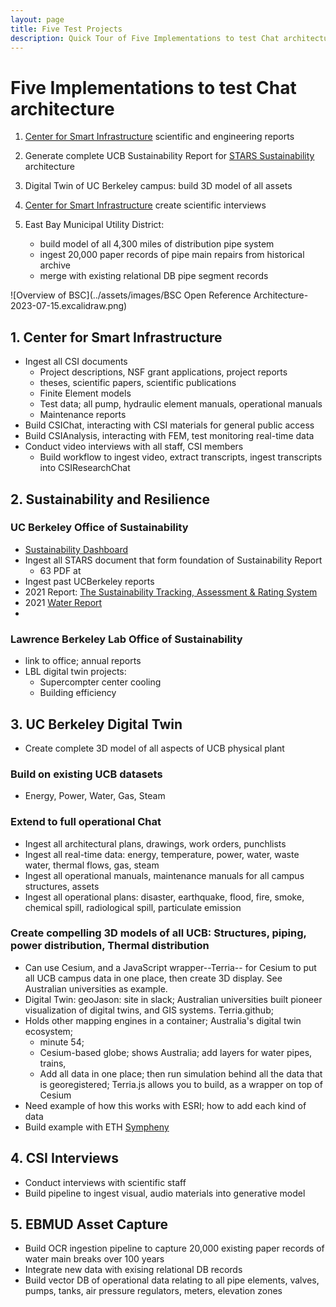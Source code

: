 ```yaml
---
layout: page
title: Five Test Projects
description: Quick Tour of Five Implementations to test Chat architecture
---
```


# Five Implementations to test Chat architecture
1. [Center for Smart Infrastructure](https://smartinfrastructure.berkeley.edu/) scientific and engineering reports
2. Generate complete UCB Sustainability Report for [STARS Sustainability](https://stars.aashe.org/) architecture

3. Digital Twin of UC Berkeley campus: build 3D model of all assets

4. [Center for Smart Infrastructure](https://smartinfrastructure.berkeley.edu/) create scientific interviews
5. East Bay Municipal Utility District: 
    - build model of all 4,300 miles of distribution pipe system
    - ingest 20,000 paper records of pipe main repairs from historical archive
    - merge with existing relational DB pipe segment records

![Overview of BSC](../assets/images/BSC Open Reference Architecture-2023-07-15.excalidraw.png)
## 1. Center for Smart Infrastructure
- Ingest all CSI documents
    - Project descriptions, NSF grant applications, project reports
    - theses, scientific papers, scientific publications
    - Finite Element models
    - Test data; all pump, hydraulic element manuals, operational manuals
    - Maintenance reports
- Build CSIChat, interacting with CSI materials for general public access
- Build CSIAnalysis, interacting with FEM, test monitoring real-time data
- Conduct video interviews with all staff, CSI members
    - Build workflow to ingest video, extract transcripts, ingest transcripts into CSIResearchChat

## 2. Sustainability and Resilience
### UC Berkeley Office of Sustainability
- [Sustainability Dashboard](https://sustainability.berkeley.edu/engage/energy-dashboards)
- Ingest all STARS document that form foundation of Sustainability Report
    - 63 PDF at 
- Ingest past UCBerkeley reports
- 2021 Report: [The Sustainability Tracking, Assessment & Rating System](https://reports.aashe.org/institutions/university-of-california-berkeley-ca/report/2021-03-04/AC/curriculum/AC-1/)
- 2021 [Water Report](https://reports.aashe.org/institutions/university-of-california-berkeley-ca/report/2021-03-04/OP/water/OP-21/)
- 
### Lawrence Berkeley Lab Office of Sustainability
 - link to office; annual reports
- LBL digital twin projects: 
    - Supercompter center cooling
    - Building efficiency

## 3. UC Berkeley Digital Twin
 - Create complete 3D model of all aspects of UCB physical plant
### Build on existing UCB datasets
 - Energy, Power, Water, Gas, Steam
### Extend to full operational Chat
- Ingest all architectural plans, drawings, work orders, punchlists
- Ingest all real-time data: energy, temperature, power, water, waste water, thermal flows, gas, steam
- Ingest all operational manuals, maintenance manuals for all campus structures, assets
- Ingest all operational plans: disaster, earthquake, flood, fire, smoke, chemical spill, radiological spill, particulate emission
### Create compelling 3D models of all UCB: Structures, piping, power distribution, Thermal distribution
 - Can use Cesium, and a JavaScript wrapper--Terria-- for Cesium to put all UCB campus data in one place, then create 3D display. See Australian universities as example.
- Digital Twin: geoJason: site in slack; Australian universities built pioneer visualization of digital twins, and GIS systems. Terria.github;
- Holds other mapping engines in a container; Australia's digital twin ecosystem;
    - minute 54;
    - Cesium-based globe; shows Australia; add layers for water pipes, trains,
    - Add all data in one place; then run simulation behind all the data that is georegistered; Terria.js allows you to build, as a wrapper on top of Cesium
- Need example of how this works with ESRI; how to add each kind of data
- Build example with ETH [Sympheny](https://www.sympheny.com/product)
## 4. CSI Interviews
- Conduct interviews with scientific staff
- Build pipeline to ingest visual, audio materials into generative model
## 5. EBMUD Asset Capture
- Build OCR ingestion pipeline to capture 20,000 existing paper records of water main breaks over 100 years
- Integrate new data with exising relational DB records
- Build vector DB of operational data relating to all pipe elements, valves, pumps, tanks, air pressure regulators, meters, elevation zones